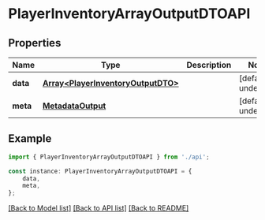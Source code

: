 # PlayerInventoryArrayOutputDTOAPI


## Properties

Name | Type | Description | Notes
------------ | ------------- | ------------- | -------------
**data** | [**Array&lt;PlayerInventoryOutputDTO&gt;**](PlayerInventoryOutputDTO.md) |  | [default to undefined]
**meta** | [**MetadataOutput**](MetadataOutput.md) |  | [default to undefined]

## Example

```typescript
import { PlayerInventoryArrayOutputDTOAPI } from './api';

const instance: PlayerInventoryArrayOutputDTOAPI = {
    data,
    meta,
};
```

[[Back to Model list]](../README.md#documentation-for-models) [[Back to API list]](../README.md#documentation-for-api-endpoints) [[Back to README]](../README.md)
